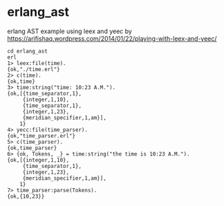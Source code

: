# erlang_ast
erlang AST example using leex and yeec
by https://arifishaq.wordpress.com/2014/01/22/playing-with-leex-and-yeec/

```
cd erlang_ast
erl
1> leex:file(time).
{ok,"./time.erl"}
2> c(time).
{ok,time}
3> time:string("time: 10:23 A.M.").
{ok,[{time_separator,1},
     {integer,1,10},
     {time_separator,1},
     {integer,1,23},
     {meridian_specifier,1,am}],
    1}
4> yecc:file(time_parser).
{ok,"time_parser.erl"}
5> c(time_parser).
{ok,time_parser}
6> {ok, Tokens, _} = time:string("the time is 10:23 A.M.").
{ok,[{integer,1,10},
     {time_separator,1},
     {integer,1,23},
     {meridian_specifier,1,am}],
    1}
7> time_parser:parse(Tokens).
{ok,{10,23}}
```
